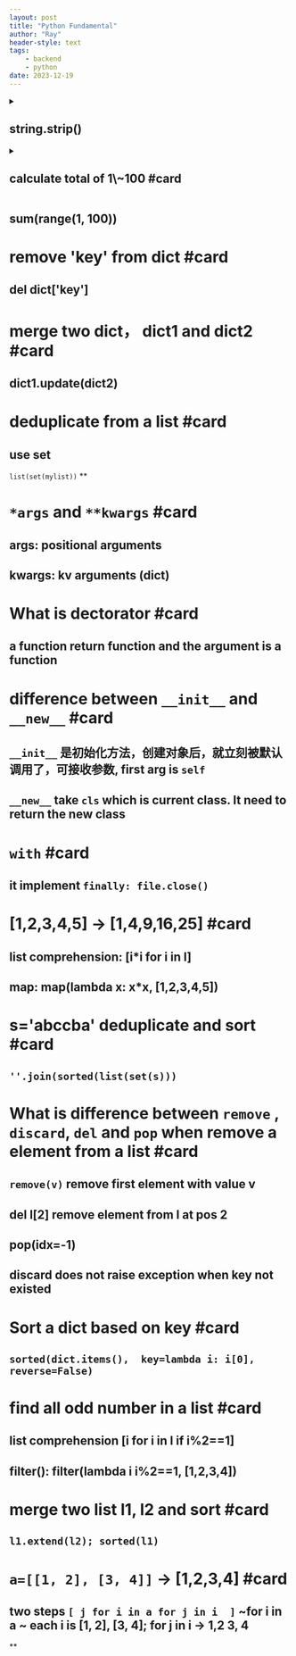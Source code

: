 ```yaml
---
layout: post
title: "Python Fundamental"
author: "Ray"
header-style: text
tags:
    - backend
    - python
date: 2023-12-19
---
```


<details>
  <summary><h2>string.strip()</h2></summary>
  
  ### Usage
  1. remove all empty
  2. it allows arguments e.g. \'abbabbacdef\'.strip(\'ab\'). it remove both `a` and `b` (the sequence does not matter)

  ### exampls
  ```python
  string.strip("   aaa \n ")
  ```
</details>


<details>
  <summary><h2>calculate total of 1\~100 #card</h2></summary>
  
  ### Usage
    1. sum and range
  ### exampls
  ```python
  sum(range(1, 100))
  ```
</details>


## sum(range(1, 100))

# remove \'key\' from dict #card

## del dict\[\'key\'\]

# merge two dict， dict1 and dict2 #card

## dict1.update(dict2)

# deduplicate from a list #card

## use set

`list(set(mylist))` \*\*

# `*args` and `**kwargs` #card

## args: positional arguments

## kwargs: kv arguments (dict)

# What is dectorator #card

## a function return function and the argument is a function

# difference between `__init__` and `__new__` #card

## `__init__` 是初始化方法，创建对象后，就立刻被默认调用了，可接收参数, first arg is `self`

## `__new__` take `cls` which is current class. It need to return the new class

# `with` #card

## it implement `finally: file.close()`

# \[1,2,3,4,5\] -\> \[1,4,9,16,25\] #card

## list comprehension: \[i\*i for i in l\]

## map: map(lambda x: x\*x, \[1,2,3,4,5\])

# s=\'abccba\' deduplicate and sort #card

## `''.join(sorted(list(set(s)))`

# What is difference between `remove` , `discard`, `del` and `pop` when remove a element from a list #card

## `remove(v)` remove first element with value v

## del l\[2\] remove element from l at pos 2

## pop(idx=-1)

## discard does not raise exception when key not existed

# Sort a dict based on key #card

## `sorted(dict.items(),  key=lambda i: i[0], reverse=False)`

# find all odd number in a list #card

## list comprehension \[i for i in l if i%2==1\]

## filter(): filter(lambda i i%2==1, \[1,2,3,4\])

# merge two list l1, l2 and sort #card

## `l1.extend(l2); sorted(l1)`

# `a=[[1, 2], [3, 4]]` -\> \[1,2,3,4\] #card

## two steps `[ j for i in a for j in i  ]` \~for i in a \~ each i is \[1, 2\], \[3, 4\]; for j in i -\> 1,2 3, 4

\*\*
